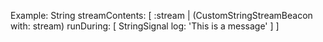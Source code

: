 Example:
	String streamContents: [ :stream |
		(CustomStringStreamBeacon with: stream)
			runDuring: [ 
				StringSignal log: 'This is a message' ] ]